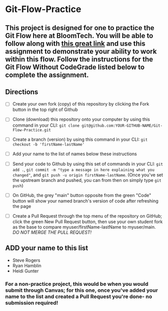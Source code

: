 # Git-Flow-Practice

## This project is designed for one to practice the Git Flow here at BloomTech. You will be able to follow along with [this great link](https://bloomtech.notion.site/bloomtech/BloomTech-Git-Flow-Step-by-step-269f68ae3bf64eb689a8328715a179f9) and use this assignment to demonstrate your ability to work within this flow. Follow the instructions for the Git Flow Without CodeGrade listed below to complete the assignment.

## Directions

- [ ] Create your own fork (copy) of this repository by clicking the Fork button in the top right of Github
- [ ] Clone (download) this repository onto your computer by using this command in your CLI: `git clone git@github.com:YOUR-GITHUB-NAME/Git-Flow-Practice.git`
- [ ] Create a branch (version) by using this command in your CLI: `git checkout -b 'firstName-lastName'`
- [ ] Add your name to the list of names below these instructions
- [ ] Send your code to Github by using this set of commands in your CLI: `git add .`, `git commit -m "type a message in here explaining what you changed"`, and `git push -u origin firstName-lastName`. (Once you've set the upstream branch and pushed, you can from then on simply type `git push`)
- [ ] On GitHub, the grey "main" button opposite from the green "Code" button will show your named branch's version of code after refreshing the page
- [ ] Create a Pull Request through the top menu of the repository on GitHub; click the green New Pull Request button, then use your own student fork as the base to compare myuser/firstName-lastName to myuser/main. *DO NOT MERGE THE PULL REQUEST!*


## ADD your name to this list
- Steve Rogers
- Ryan Hamblin
- Heidi Gunter 

### For a non-practice project, this would be when you would submit through Canvas; for this one, once you've added your name to the list and created a Pull Request you're done- no submission required!
